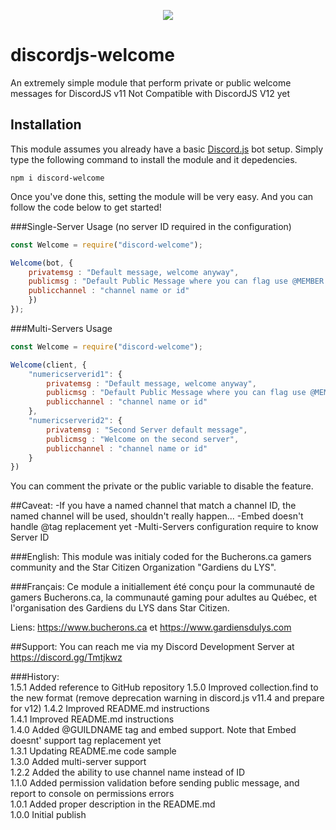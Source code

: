 <p align="center"><a href="https://nodei.co/npm/discord-welcome/"><img src="https://nodei.co/npm/discord-welcome.png"></a></p>

# discordjs-welcome
An extremely simple module that perform private or public welcome messages for DiscordJS v11
Not Compatible with DiscordJS V12 yet

## Installation
This module assumes you already have a basic [Discord.js](https://discord.js.org/#/) bot setup.
Simply type the following command to install the module and it depedencies.
```
npm i discord-welcome
``` 


Once you've done this, setting the module will be very easy.
And you can follow the code  below to get started!

###Single-Server Usage (no server ID required in the configuration)
```js
const Welcome = require("discord-welcome");

Welcome(bot, {
	privatemsg : "Default message, welcome anyway",
	publicmsg : "Default Public Message where you can flag use @MEMBER to mention the newcomer",
	publicchannel : "channel name or id"
	})
});
```
###Multi-Servers Usage 

```js
const Welcome = require("discord-welcome");

Welcome(client, {
	"numericserverid1": {
		privatemsg : "Default message, welcome anyway",
		publicmsg : "Default Public Message where you can flag use @MEMBER to mention the newcomer",
		publicchannel : "channel name or id"
	},
	"numericserverid2": {
		privatemsg : "Second Server default message",
		publicmsg : "Welcome on the second server",
		publicchannel : "channel name or id"
	}
})
```

You can comment the private or the public variable to disable the feature.

##Caveat:
-If you have a named channel that match a channel ID, the named channel will be used, shouldn't really happen...
-Embed doesn't handle @tag replacement yet
-Multi-Servers configuration require to know Server ID

###English:
This module was initialy coded for the Bucherons.ca gamers community and the Star Citizen Organization "Gardiens du LYS".

###Français:
Ce module a initiallement été conçu pour la communauté de gamers Bucherons.ca, la communauté gaming pour adultes au Québec, et l'organisation des Gardiens du LYS dans Star Citizen.  
  
Liens:  https://www.bucherons.ca et https://www.gardiensdulys.com  

##Support:
You can reach me via my Discord Development Server at https://discord.gg/Tmtjkwz

###History:  
1.5.1 Added reference to GitHub repository
1.5.0 Improved collection.find to the new format (remove deprecation warning in discord.js v11.4 and prepare for v12)
1.4.2 Improved README.md instructions  
1.4.1 Improved README.md instructions  
1.4.0 Added @GUILDNAME tag and embed support. Note that Embed doesnt' support tag replacement yet  
1.3.1 Updating README.me code sample  
1.3.0 Added multi-server support  
1.2.2 Added the ability to use channel name instead of ID  
1.1.0 Added permission validation before sending public message, and report to console on permissions errors  
1.0.1 Added proper description in the README.md  
1.0.0 Initial publish